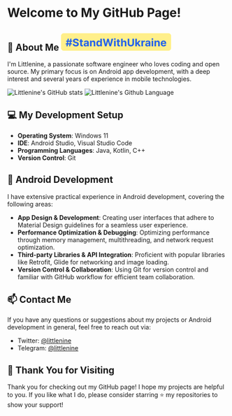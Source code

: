 # Welcome to My GitHub Page!

## 👋 About Me  [![StandWithUkraine](https://raw.githubusercontent.com/vshymanskyy/StandWithUkraine/main/badges/StandWithUkraine.svg)](https://github.com/vshymanskyy/StandWithUkraine/blob/main/docs/README.md)
I'm Littlenine, a passionate software engineer who loves coding and open source. My primary focus is on Android app development, with a deep interest and several years of experience in mobile technologies.

![Littlenine's GitHub stats](https://github-readme-stats.vercel.app/api?username=LittlenineEnnea&show_icons=true&theme=ambient_gradient)
![Littlenine's Github Language](https://github-readme-stats.vercel.app/api/top-langs/?username=LittlenineEnnea&layout=compact)

## 💻 My Development Setup
- **Operating System**: Windows 11
- **IDE**: Android Studio, Visual Studio Code
- **Programming Languages**: Java, Kotlin, C++
- **Version Control**: Git

## 📱 Android Development
I have extensive practical experience in Android development, covering the following areas:
- **App Design & Development**: Creating user interfaces that adhere to Material Design guidelines for a seamless user experience.
- **Performance Optimization & Debugging**: Optimizing performance through memory management, multithreading, and network request optimization.
- **Third-party Libraries & API Integration**: Proficient with popular libraries like Retrofit, Glide for networking and image loading.
- **Version Control & Collaboration**: Using Git for version control and familiar with GitHub workflow for efficient team collaboration.

## 📫 Contact Me
If you have any questions or suggestions about my projects or Android development in general, feel free to reach out via:
- Twitter: [@littlenine](https://twitter.com/littleninelst)
- Telegram: [@littlenine](https://t.me/littlenine)

## 🌟 Thank You for Visiting
Thank you for checking out my GitHub page! I hope my projects are helpful to you. If you like what I do, please consider starring ⭐️ my repositories to show your support!
